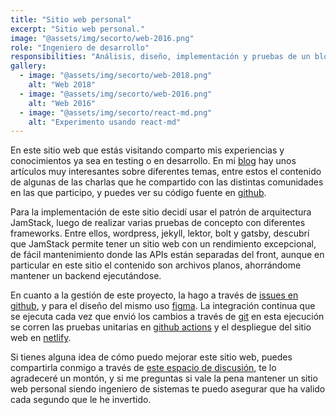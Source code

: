 ```yaml
---
title: "Sitio web personal"
excerpt: "Sitio web personal."
image: "@assets/img/secorto/web-2016.png"
role: "Ingeniero de desarrollo"
responsibilities: "Análisis, diseño, implementación y pruebas de un blog con diferentes tecnologías web"
gallery:
  - image: "@assets/img/secorto/web-2018.png"
    alt: "Web 2018"
  - image: "@assets/img/secorto/web-2016.png"
    alt: "Web 2016"
  - image: "@assets/img/secorto/react-md.png"
    alt: "Experimento usando react-md"
---
```


En este sitio web que estás visitando comparto mis experiencias y conocimientos ya sea en testing o en desarrollo. En mi [blog](/blog) hay unos artículos muy interesantes sobre diferentes temas, entre estos el contenido de algunas de las charlas que he compartido con las distintas comunidades en las que participo, y puedes ver su código fuente en [github](https://github.com/Scot3004/secorto_web).

Para la implementación de este sitio decidí usar el patrón de arquitectura JamStack, luego de realizar varias pruebas de concepto con diferentes frameworks. Entre ellos, wordpress, jekyll, lektor, bolt y gatsby, descubrí que JamStack permite tener un sitio web con un rendimiento excepcional, de fácil mantenimiento donde las APIs están separadas del front, aunque en particular en este sitio el contenido son archivos planos, ahorrándome mantener un backend ejecutándose.

En cuanto a la gestión de este proyecto, la hago a través de [issues en github](https://github.com/Scot3004/secorto_web/issues), y para el diseño del mismo uso [figma](https://www.figma.com/file/oSrBveXOAAp04TWQWnF6ez/SeCOrTo-web). La integración continua que se ejecuta cada vez que envió los cambios a través de [git](https://git-scm.com/) en esta ejecución se corren las pruebas unitarias en [github actions](https://github.com/features/actions) y el despliegue del sitio web en [netlify](https://www.netlify.com/).

Si tienes alguna idea de cómo puedo mejorar este sitio web, puedes compartirla conmigo a través de [este espacio de discusión](https://github.com/Scot3004/secorto_web/discussions), te lo agradeceré un montón, y si me preguntas si vale la pena mantener un sitio web personal siendo ingeniero de sistemas te puedo asegurar que ha valido cada segundo que le he invertido.
